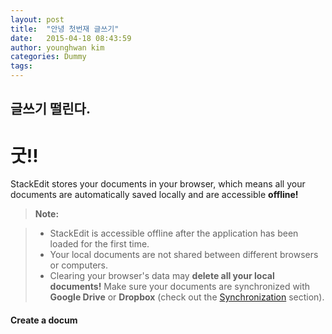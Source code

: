 ```yaml
---
layout: post
title:  "안녕 첫번재 글쓰기"
date:   2015-04-18 08:43:59
author: younghwan kim
categories: Dummy
tags: 
---
```



## 글쓰기 떨린다. 

# 굿!!


StackEdit stores your documents in your browser, which means all your documents are automatically saved locally and are accessible **offline!**

> **Note:**

> - StackEdit is accessible offline after the application has been loaded for the first time.
> - Your local documents are not shared between different browsers or computers.
> - Clearing your browser's data may **delete all your local documents!** Make sure your documents are synchronized with **Google Drive** or **Dropbox** (check out the [<i class="icon-refresh"></i> Synchronization](#synchronization) section).

#### <i class="icon-file"></i> Create a docum
